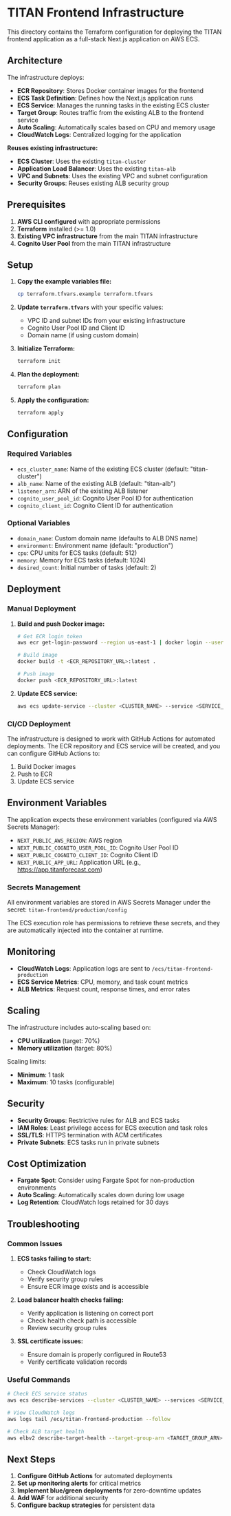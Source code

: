 # TITAN Frontend Infrastructure

This directory contains the Terraform configuration for deploying the TITAN frontend application as a full-stack Next.js application on AWS ECS.

## Architecture

The infrastructure deploys:
- **ECR Repository**: Stores Docker container images for the frontend
- **ECS Task Definition**: Defines how the Next.js application runs
- **ECS Service**: Manages the running tasks in the existing ECS cluster
- **Target Group**: Routes traffic from the existing ALB to the frontend service
- **Auto Scaling**: Automatically scales based on CPU and memory usage
- **CloudWatch Logs**: Centralized logging for the application

**Reuses existing infrastructure:**
- **ECS Cluster**: Uses the existing `titan-cluster`
- **Application Load Balancer**: Uses the existing `titan-alb`
- **VPC and Subnets**: Uses the existing VPC and subnet configuration
- **Security Groups**: Reuses existing ALB security group

## Prerequisites

1. **AWS CLI configured** with appropriate permissions
2. **Terraform** installed (>= 1.0)
3. **Existing VPC infrastructure** from the main TITAN infrastructure
4. **Cognito User Pool** from the main TITAN infrastructure

## Setup

1. **Copy the example variables file:**
   ```bash
   cp terraform.tfvars.example terraform.tfvars
   ```

2. **Update `terraform.tfvars`** with your specific values:
   - VPC ID and subnet IDs from your existing infrastructure
   - Cognito User Pool ID and Client ID
   - Domain name (if using custom domain)

3. **Initialize Terraform:**
   ```bash
   terraform init
   ```

4. **Plan the deployment:**
   ```bash
   terraform plan
   ```

5. **Apply the configuration:**
   ```bash
   terraform apply
   ```

## Configuration

### Required Variables

- `ecs_cluster_name`: Name of the existing ECS cluster (default: "titan-cluster")
- `alb_name`: Name of the existing ALB (default: "titan-alb")
- `listener_arn`: ARN of the existing ALB listener
- `cognito_user_pool_id`: Cognito User Pool ID for authentication
- `cognito_client_id`: Cognito Client ID for authentication

### Optional Variables

- `domain_name`: Custom domain name (defaults to ALB DNS name)
- `environment`: Environment name (default: "production")
- `cpu`: CPU units for ECS tasks (default: 512)
- `memory`: Memory for ECS tasks (default: 1024)
- `desired_count`: Initial number of tasks (default: 2)

## Deployment

### Manual Deployment

1. **Build and push Docker image:**
   ```bash
   # Get ECR login token
   aws ecr get-login-password --region us-east-1 | docker login --username AWS --password-stdin <ECR_REPOSITORY_URL>
   
   # Build image
   docker build -t <ECR_REPOSITORY_URL>:latest .
   
   # Push image
   docker push <ECR_REPOSITORY_URL>:latest
   ```

2. **Update ECS service:**
   ```bash
   aws ecs update-service --cluster <CLUSTER_NAME> --service <SERVICE_NAME> --force-new-deployment
   ```

### CI/CD Deployment

The infrastructure is designed to work with GitHub Actions for automated deployments. The ECR repository and ECS service will be created, and you can configure GitHub Actions to:

1. Build Docker images
2. Push to ECR
3. Update ECS service

## Environment Variables

The application expects these environment variables (configured via AWS Secrets Manager):

- `NEXT_PUBLIC_AWS_REGION`: AWS region
- `NEXT_PUBLIC_COGNITO_USER_POOL_ID`: Cognito User Pool ID
- `NEXT_PUBLIC_COGNITO_CLIENT_ID`: Cognito Client ID
- `NEXT_PUBLIC_APP_URL`: Application URL (e.g., https://app.titanforecast.com)

### Secrets Management

All environment variables are stored in AWS Secrets Manager under the secret:
`titan-frontend/production/config`

The ECS execution role has permissions to retrieve these secrets, and they are automatically injected into the container at runtime.

## Monitoring

- **CloudWatch Logs**: Application logs are sent to `/ecs/titan-frontend-production`
- **ECS Service Metrics**: CPU, memory, and task count metrics
- **ALB Metrics**: Request count, response times, and error rates

## Scaling

The infrastructure includes auto-scaling based on:
- **CPU utilization** (target: 70%)
- **Memory utilization** (target: 80%)

Scaling limits:
- **Minimum**: 1 task
- **Maximum**: 10 tasks (configurable)

## Security

- **Security Groups**: Restrictive rules for ALB and ECS tasks
- **IAM Roles**: Least privilege access for ECS execution and task roles
- **SSL/TLS**: HTTPS termination with ACM certificates
- **Private Subnets**: ECS tasks run in private subnets

## Cost Optimization

- **Fargate Spot**: Consider using Fargate Spot for non-production environments
- **Auto Scaling**: Automatically scales down during low usage
- **Log Retention**: CloudWatch logs retained for 30 days

## Troubleshooting

### Common Issues

1. **ECS tasks failing to start:**
   - Check CloudWatch logs
   - Verify security group rules
   - Ensure ECR image exists and is accessible

2. **Load balancer health checks failing:**
   - Verify application is listening on correct port
   - Check health check path is accessible
   - Review security group rules

3. **SSL certificate issues:**
   - Ensure domain is properly configured in Route53
   - Verify certificate validation records

### Useful Commands

```bash
# Check ECS service status
aws ecs describe-services --cluster <CLUSTER_NAME> --services <SERVICE_NAME>

# View CloudWatch logs
aws logs tail /ecs/titan-frontend-production --follow

# Check ALB target health
aws elbv2 describe-target-health --target-group-arn <TARGET_GROUP_ARN>
```

## Next Steps

1. **Configure GitHub Actions** for automated deployments
2. **Set up monitoring alerts** for critical metrics
3. **Implement blue/green deployments** for zero-downtime updates
4. **Add WAF** for additional security
5. **Configure backup strategies** for persistent data
